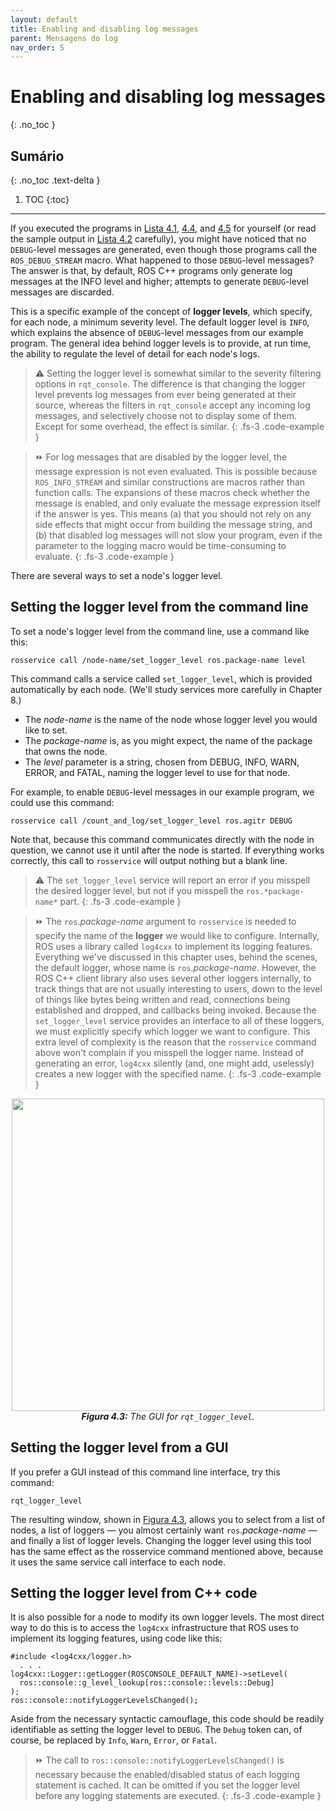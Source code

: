 ```yaml
---
layout: default
title: Enabling and disabling log messages
parent: Mensagens do log
nav_order: 5
---
```



# Enabling and disabling log messages
{: .no_toc }


## Sumário
{: .no_toc .text-delta }

1. TOC
{:toc}

---


If you executed the programs in [Lista 4.1](https://ras-ufcg.github.io/agitROS/4/4_3.html#lista-41), [4.4](https://ras-ufcg.github.io/agitROS/4/4_3.html#lista-44), and [4.5](https://ras-ufcg.github.io/agitROS/4/4_3.html#lista-45) for yourself (or read the sample output in [Lista 4.2](https://ras-ufcg.github.io/agitROS/4/4_3.html#lista-42) carefully), 
you might have noticed that no `DEBUG`-level messages are generated, even though those programs call the `ROS_DEBUG_STREAM` macro. 
What happened to those `DEBUG`-level messages? The answer is that, by default, ROS C++ programs only generate log messages at the INFO level and higher; 
attempts to generate `DEBUG`-level messages are discarded.

This is a specific example of the concept of **logger levels**, which specify, for each node, a minimum severity level. The default logger level is `INFO`, 
which explains the absence of `DEBUG`-level messages from our example program. The general idea behind logger levels is to provide, at run time, 
the ability to regulate the level of detail for each node's logs.

> ⚠️ Setting the logger level is somewhat similar to the severity filtering options in `rqt_console`. The difference is that changing the logger
> level prevents log messages from ever being generated at their source, whereas the filters in `rqt_console` accept any incoming log messages,
> and selectively choose not to display some of them. Except for some overhead, the effect is similar.
{: .fs-3 .code-example }

> ⏩ For log messages that are disabled by the logger level, the message expression is not
> even evaluated. This is possible because `ROS_INFO_STREAM` and similar constructions are macros rather than function calls. The expansions of these macros
> check whether the message is enabled, and only evaluate the message expression
> itself if the answer is yes. This means (a) that you should not rely on any side effects
> that might occur from building the message string, and (b) that disabled log messages will not slow your program, even if the parameter to the logging macro would
> be time-consuming to evaluate.
{: .fs-3 .code-example }

There are several ways to set a node's logger level.

## Setting the logger level from the command line
To set a node's logger level from the command line, use a command like this:

```
rosservice call /node-name/set_logger_level ros.package-name level
```

This command calls a service called `set_logger_level`, which is provided automatically
by each node. (We'll study services more carefully in Chapter 8.)

- The _node-name_ is the name of the node whose logger level you would like to set.
- The _package-name_ is, as you might expect, the name of the package that owns the
node.
- The _level_ parameter is a string, chosen from DEBUG, INFO, WARN, ERROR,
and FATAL, naming the logger level to use for that node.

For example, to enable `DEBUG`-level messages in our example program, we could use
this command:

```
rosservice call /count_and_log/set_logger_level ros.agitr DEBUG
```

Note that, because this command communicates directly with the node in question, we
cannot use it until after the node is started. If everything works correctly, this call to `rosservice` will output nothing but a blank line.

> ⚠️ The `set_logger_level` service will report an error if you misspell the desired logger
> level, but not if you misspell the `ros.*package-name*` part.
{: .fs-3 .code-example }

>⏩ The `ros`.*package-name* argument to `rosservice` is needed to specify the name of
> the **logger** we would like to configure. Internally, ROS uses a library called `log4cxx`
> to implement its logging features. Everything we've discussed in this chapter uses,
> behind the scenes, the default logger, whose name is `ros`.*package-name*.
> However, the ROS C++ client library also uses several other loggers internally, to
> track things that are not usually interesting to users, down to the level of things like
> bytes being written and read, connections being established and dropped, and callbacks being invoked. Because the `set_logger_level` service provides an interface
> to all of these loggers, we must explicitly specify which logger we want to configure.
> This extra level of complexity is the reason that the `rosservice` command above
> won't complain if you misspell the logger name. Instead of generating an error,
> `log4cxx` silently (and, one might add, uselessly) creates a new logger with the specified name.
{: .fs-3 .code-example }

<p align="center">
  <img src="https://user-images.githubusercontent.com/48807586/123852163-6306b000-d8f2-11eb-9385-34372f467f6d.png" width="500"/><br>
  <i><b><a name="4.3"> Figura 4.3:</a></b> The GUI for <code>rqt_logger_level</code>.</i>
</p>

## Setting the logger level from a GUI
If you prefer a GUI instead of this command line
interface, try this command:

```
rqt_logger_level
```

The resulting window, shown in [Figura 4.3](#4.3), allows you to select from a list of nodes, a list of
loggers — you almost certainly want `ros`.*package-name* — and finally a list of logger levels.
Changing the logger level using this tool has the same effect as the rosservice command
mentioned above, because it uses the same service call interface to each node.

## Setting the logger level from C++ code
It is also possible for a node to modify its own
logger levels. The most direct way to do this is to access the `log4cxx` infrastructure that
ROS uses to implement its logging features, using code like this:
```
#include <log4cxx/logger.h>
  . . .
log4cxx::Logger::getLogger(ROSCONSOLE_DEFAULT_NAME)->setLevel(
  ros::console::g_level_lookup[ros::console::levels::Debug]
);
ros::console::notifyLoggerLevelsChanged();
```

Aside from the necessary syntactic camouflage, this code should be readily identifiable as
setting the logger level to `DEBUG`. The `Debug` token can, of course, be replaced by `Info`,
`Warn`, `Error`, or `Fatal`.

> ⏩ The call to `ros::console::notifyLoggerLevelsChanged()` is necessary because the
> enabled/disabled status of each logging statement is cached. It can be omitted if
> you set the logger level before any logging statements are executed.
{: .fs-3 .code-example }
